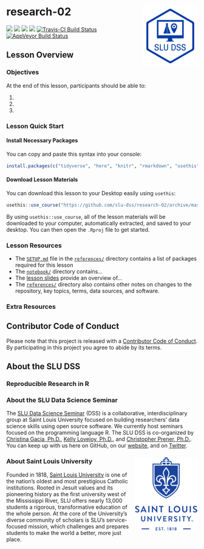 # research-02 <img src="/img/logo.png" align="right" />
[![](https://img.shields.io/badge/seminar-reproducible%20research%20in%20r-brightgreen.svg)](https://github.com/slu-dss/research-02/)
[![](https://img.shields.io/badge/lesson%20status-under%20development-red.svg)](https://github.com/slu-dss/research-02/)
[![](https://img.shields.io/github/release/slu-dss/research-02.svg?label=version)](https://github.com/slu-dss/research-02/releases)
[![](https://img.shields.io/github/last-commit/slu-dss/research-02.svg)](https://github.com/slu-dss/research-02/commits/master)
[![Travis-CI Build Status](https://travis-ci.org/slu-dss/research-02.svg?branch=master)](https://travis-ci.org/slu-dss/research-02)
[![AppVeyor Build Status](https://ci.appveyor.com/api/projects/status/github/slu-dss/research-02?branch=master&svg=true)](https://ci.appveyor.com/project/chris-prener/research-02)

## Lesson Overview

### Objectives
At the end of this lesson, participants should be able to:

1.
2.
3.

### Lesson Quick Start
#### Install Necessary Packages
You can copy and paste this syntax into your console:

```r
install.packages(c("tidyverse", "here", "knitr", "rmarkdown", "usethis"))
```

#### Download Lesson Materials
You can download this lesson to your Desktop easily using `usethis`:

```r
usethis::use_course("https://github.com/slu-dss/research-02/archive/master.zip")
```

By using `usethis::use_course`, all of the lesson materials will be downloaded to your computer, automatically extracted, and saved to your desktop. You can then open the `.Rproj` file to get started.

### Lesson Resources
* The [`SETUP.md`](/references/SETUP.md) file in the [`references/`](/references) directory contains a list of packages required for this lesson
* The [`notebook/`](/notebook) directory contains...
* The [lesson slides](https://slu-dss.github.io/research-02/) provide an overview of...
* The [`references/`](/references) directory also contains other notes on changes to the repository, key topics, terms, data sources, and software.

### Extra Resources


## Contributor Code of Conduct
Please note that this project is released with a [Contributor Code of Conduct](.github/CODE_OF_CONDUCT.md). By participating in this project you agree to abide by its terms.

## About the SLU DSS
### Reproducible Research in R

### About the SLU Data Science Seminar
The [SLU Data Science Seminar](https://slu-dss.githb.io) (DSS) is a collaborative, interdisciplinary group at Saint Louis University focused on building researchers’ data science skills using open source software. We currently host seminars focused on the programming language R. The SLU DSS is co-organized by [Christina Gacia, Ph.D.](mailto:christina.garcia@slu.edu), [Kelly Lovejoy, Ph.D.](mailto:kelly.lovejoy@slu.edu), and [Christopher Prener, Ph.D.](mailto:chris.prener@slu.edu}). You can keep up with us here on GitHub, on our [website](https://slu-dss.githb.io), and on [Twitter](https://twitter.com/SLUDSS).

### About Saint Louis University <img src="/img/sluLogo.png" align="right" />
Founded in 1818, [Saint Louis University](http://www.slu.edu) is one of the nation’s oldest and most prestigious Catholic institutions. Rooted in Jesuit values and its pioneering history as the first university west of the Mississippi River, SLU offers nearly 13,000 students a rigorous, transformative education of the whole person. At the core of the University’s diverse community of scholars is SLU’s service-focused mission, which challenges and prepares students to make the world a better, more just place.

